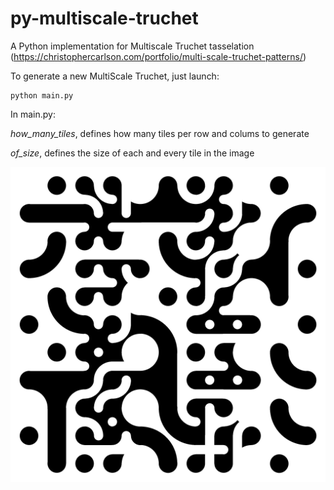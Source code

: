 # py-multiscale-truchet
A Python implementation for Multiscale Truchet tasselation (<https://christophercarlson.com/portfolio/multi-scale-truchet-patterns/>)

To generate a new MultiScale Truchet, just launch:

```shell
python main.py
```

In main.py:

*how_many_tiles*, defines how many tiles per row and colums to generate

*of_size*, defines the size of each and every tile in the image


![MultiScale Truchet tasselation image](mstruchet.png)

